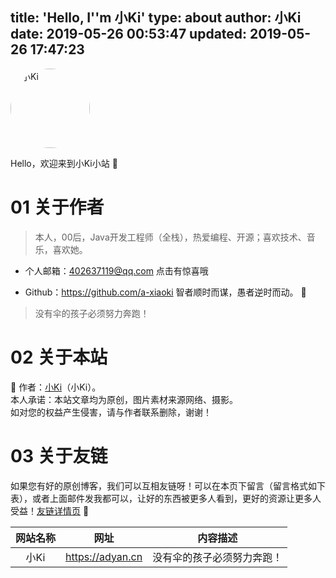 title: 'Hello, I''m 小Ki'
type: about
author: 小Ki
date: 2019-05-26 00:53:47
updated: 2019-05-26 17:47:23
---

<img alt="小Ki" style="width:127px; height:127px; border-radius:50%; overflow:hidden;" src="http://images.adyan.xyz/1285323459.jpeg"/>

Hello，欢迎来到小Ki小站 🍊 

# 01 关于作者

> 本人，00后，Java开发工程师（全栈），热爱编程、开源；喜欢技术、音乐，喜欢她。

* 个人邮箱：<a target="_blank" href="http://mail.qq.com/cgi-bin/qm_share?t=qm_mailme&email=waCtrbSzpPH58-KBp665rKCore_irqw" style="text-decoration:none;">402637119@qq.com</a>  点击有惊喜哦

* Github：https://github.com/a-xiaoki  智者顺时而谋，愚者逆时而动。 🐹

> 没有伞的孩子必须努力奔跑！

# 02 关于本站
🍄 作者：[小Ki](https://adyan.cn/)（小Ki）。
 <br/>本人承诺：本站文章均为原创，图片素材来源网络、摄影。
 <br/>如对您的权益产生侵害，请与作者联系删除，谢谢！

# 03 关于友链

如果您有好的原创博客，我们可以互相友链呀！可以在本页下留言（留言格式如下表），或者上面邮件发我都可以，让好的东西被更多人看到，更好的资源让更多人受益！[友链详情页](https://adyan.cn/links) 🏓 

网站名称|网址|内容描述
:---:|:---:|:---:
小Ki|https://adyan.cn|没有伞的孩子必须努力奔跑！
